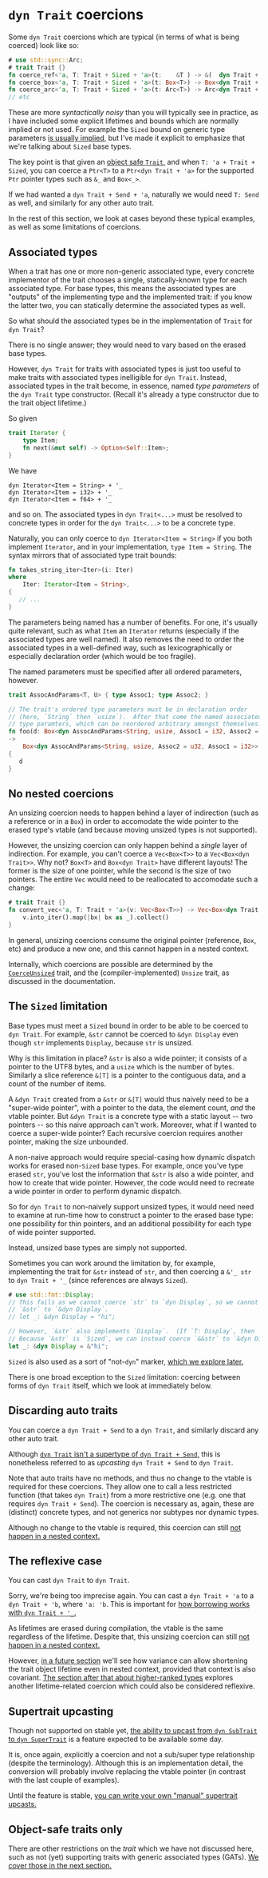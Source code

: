 # `dyn Trait` coercions

Some `dyn Trait` coercions which are typical (in terms of what is being coerced) look like so:
```rust
# use std::sync::Arc;
# trait Trait {}
fn coerce_ref<'a, T: Trait + Sized + 'a>(t:    &T ) -> &(  dyn Trait + 'a) { t }
fn coerce_box<'a, T: Trait + Sized + 'a>(t: Box<T>) -> Box<dyn Trait + 'a> { t }
fn coerce_arc<'a, T: Trait + Sized + 'a>(t: Arc<T>) -> Arc<dyn Trait + 'a> { t }
// etc
```

These are more *syntactically noisy* than you will typically see in practice, as
I have included some explicit lifetimes and bounds which are normally implied
or not used.  For example the `Sized` bound on generic type parameters
[is usually implied,](https://doc.rust-lang.org/reference/special-types-and-traits.html#sized)
but I've made it explicit to emphasize that we're talking about `Sized` base types.

The key point is that given an [object safe `Trait`,](dyn-safety.md) and when
`T: 'a + Trait + Sized`, you can coerce a `Ptr<T>` to a `Ptr<dyn Trait + 'a>`
for the supported `Ptr` pointer types such as `&_` and `Box<_>`.

If we had wanted a `dyn Trait + Send + 'a`, naturally we would need `T: Send`
as well, and similarly for any other auto trait.

In the rest of this section, we look at cases beyond these typical examples,
as well as some limitations of coercions.

## Associated types

When a trait has one or more non-generic associated type, every concrete implementor of
the trait chooses a single, statically-known type for each associated type.  For base
types, this means the associated types are "outputs" of the implementing type and the
implemented trait: if you know the latter two, you can statically determine the
associated types as well.

So what should the associated types be in the implementation of `Trait` for
`dyn Trait`?

There is no single answer; they would need to vary based on the erased base types.

However, `dyn Trait` for traits with associated types is just too useful to
make traits with associated types inelligible for `dyn Trait`.  Instead, associated
types in the trait become, in essence, named *type parameters* of the `dyn Trait`
type constructor. (Recall it's already a type constructor due to the trait object lifetime.)

So given
```rust
trait Iterator {
    type Item;
    fn next(&mut self) -> Option<Self::Item>;
}
```
We have
```rust,ignore
dyn Iterator<Item = String> + '_
dyn Iterator<Item = i32> + '_
dyn Iterator<Item = f64> + '_
```
and so on.  The associated types in `dyn Trait<...>` must be resolved to
concrete types in order for the `dyn Trait<...>` to be a concrete type.

Naturally, you can only coerce to `dyn Iterator<Item = String>` if you
both implement `Iterator`, and in your implementation, `type Item = String`.
The syntax mirrors that of associated type trait bounds:
```rust
fn takes_string_iter<Iter>(i: Iter)
where
    Iter: Iterator<Item = String>,
{
   // ...
}
```

The parameters being named has a number of benefits.  For one, it's
usually quite relevant, such as what `Item` an `Iterator` returns
(especially if the associated types are well named).  It also removes
the need to order the associated types in a well-defined way, such as
lexicographically or especially declaration order (which would be too fragile).

The named parameters must be specified after all ordered parameters, however.
```rust
trait AssocAndParams<T, U> { type Assoc1; type Assoc2; }

// The trait's ordered type parameters must be in declaration order
// (here, `String` then `usize`).  After that come the named associated
// type paramters, which can be reordered arbitrary amongst themselves.
fn foo(d: Box<dyn AssocAndParams<String, usize, Assoc1 = i32, Assoc2 = u32>>)
->
    Box<dyn AssocAndParams<String, usize, Assoc2 = u32, Assoc1 = i32>>
{
   d
}
```


## No nested coercions

An unsizing coercion needs to happen behind a layer of indirection (such as a
reference or in a `Box`) in order to accomodate the wide pointer to the erased
type's vtable (and because moving unsized types is not supported).

However, the unsizing coercion can only happen behind a *single* layer of
indirection.  For example, you can't coerce a `Vec<Box<T>>` to a `Vec<Box<dyn Trait>>`.
Why not?  `Box<T>` and `Box<dyn Trait>` have different layouts!  The former
is the size of one pointer, while the second is the size of two pointers.
The entire `Vec` would need to be reallocated to accomodate such a change:
```rust
# trait Trait {}
fn convert_vec<'a, T: Trait + 'a>(v: Vec<Box<T>>) -> Vec<Box<dyn Trait + 'a>> {
    v.into_iter().map(|bx| bx as _).collect()
}
```

In general, unsizing coercions consume the original pointer (reference, `Box`,
etc) and produce a new one, and this cannot happen in a nested context.

Internally, which coercions are possible are determined by the
[`CoerceUnsized`](https://doc.rust-lang.org/std/ops/trait.CoerceUnsized.html)
trait, and the (compiler-implemented) `Unsize` trait, as discussed in the
documentation.

## The `Sized` limitation

Base types must meet a `Sized` bound in order to be able to be coerced to
`dyn Trait`.  For example, `&str` cannot be coerced to `&dyn Display`
even though `str` implements `Display`, because `str` is unsized.

Why is this limitation in place?  `&str` is also a wide pointer; it consists
of a pointer to the UTF8 bytes, and a `usize` which is the number of bytes.
Similarly a slice reference `&[T]` is a pointer to the contiguous data, and
a count of the number of items.

A `&dyn Trait` created from a `&str` or `&[T]` would thus naively need to be
a "super-wide pointer", with a pointer to the data, the element count, *and*
the vtable pointer.  But `&dyn Trait` is a concrete type with a static layout
-- two pointers -- so this naive approach can't work.  Moreover, what if I
wanted to coerce a super-wide pointer?  Each recursive coercion requires
another pointer, making the size unbounded.

A non-naive approach would require special-casing how dynamic dispatch
works for erased non-`Sized` base types.  For example, once you've type
erased `str`, you've lost the information that `&str` is also a wide pointer,
and how to create that wide pointer.  However, the code would need to recreate
a wide pointer in order to perform dynamic dispatch.

So for `dyn Trait` to non-naively support unsized types, it would need need
to examine at run-time how to construct a pointer to the erased base type:
one possibility for thin pointers, and an additional possibility for each type
of wide pointer supported.

Instead, unsized base types are simply not supported.

Sometimes you can work around the limitation by, for example, implementing
the trait for `&str` instead of `str`, and then coercing a `&'_ str` to
`dyn Trait + '_` (since references are always `Sized`).
```rust
# use std::fmt::Display;
// This fails as we cannot coerce `str` to `dyn Display`, so we cannot coerce
// `&str` to `&dyn Display`.
// let _: &dyn Display = "hi";

// However, `&str` also implements `Display`.  (If `T: Display`, then `&T: Display`.)
// Because `&str` is `Sized`, we can instead coerce `&&str` to `&dyn Display`:
let _: &dyn Display = &"hi";
```

`Sized` is also used as a sort of "not-`dyn`" marker,
[which we explore later.](dyn-safety.md#the-sized-constraints)

There is one broad exception to the `Sized` limitation: coercing between
forms of `dyn Trait` itself, which we look at immediately below.

## Discarding auto traits

You can coerce a `dyn Trait + Send` to a `dyn Trait`, and similarly discard
any other auto trait.

Although
[`dyn Trait` isn't a supertype of `dyn Trait + Send`,](./dyn-trait-overview.md#dyn-trait-is-not-a-supertype)
this is nonetheless referred to as *upcasting* `dyn Trait + Send` to `dyn Trait`.

Note that auto traits have no methods, and thus no change to the vtable is
required for these coercions.  They allow one to call a less restricted
function (that takes `dyn Trait`) from a more restrictive one (e.g. one that
requires `dyn Trait + Send`).  The coercion is necessary as, again, these are
(distinct) concrete types, and not generics nor subtypes nor dynamic types.

Although no change to the vtable is required, this coercion can still
[not happen in a nested context.](#no-nested-coercions)

## The reflexive case

You can cast `dyn Trait` to `dyn Trait`.

Sorry, we're being too imprecise again.  You can cast a `dyn Trait + 'a` to a `dyn Trait + 'b`,
where `'a: 'b`.  This is important for
[how borrowing works with `dyn Trait + '_`.](./dyn-covariance.md#unsizing-coercions-in-invariant-context)

As lifetimes are erased during compilation, the vtable is the same regardless of the lifetime.
Despite that, this unsizing coercion can still [not happen in a nested context.](#no-nested-coercions)

However, [in a future section](http://127.0.0.1:3000/dyn-covariance.html) we'll see
how variance can allow shortening the trait object lifetime even in nested context,
provided that context is also covariant.  [The section after that about higher-ranked
types](./dyn-hr.md) explores another lifetime-related coercion which could also be
considered reflexive.

## Supertrait upcasting

Though not supported on stable yet,
[the ability to upcast from `dyn SubTrait` to `dyn SuperTrait`](https://github.com/rust-lang/rust/issues/65991)
is a feature expected to be available some day.

It is, once again, explicitly a coercion and not a sub/super type relationship
(despite the terminology).  Although this is an implementation detail, the
conversion will probably involve replacing the vtable pointer (in contrast
with the last couple of examples).

Until the feature is stable,
[you can write your own "manual" supertrait upcasts.](./dyn-trait-combining.md#manual-supertrait-upcasting)

## Object-safe traits only

There are other restrictions on the *trait* which we have not discussed here,
such as not (yet) supporting traits with generic associated types (GATs).
[We cover those in the next section.](dyn-safety.md)
